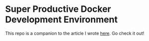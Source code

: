 # Super Productive Docker Development Environment

This repo is a companion to the article I wrote [here](http://127.0.0.1:8000/guides/docker-development-environment.html). Go check it out!

